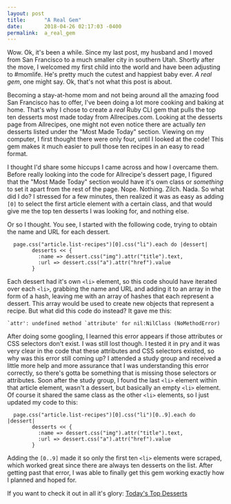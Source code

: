 ```yaml
---
layout: post
title:      "A Real Gem"
date:       2018-04-26 02:17:03 -0400
permalink:  a_real_gem
---
```



Wow. Ok, it's been a while. Since my last post, my husband and I moved from San Francisco to a much smaller city in southern Utah. Shortly after the move, I welcomed my first child into the world and have been adjusting to #momlife. He's pretty much the cutest and happiest baby ever. *A real gem*, one might say. Ok, that's not what this post is about. 

Becoming a stay-at-home mom and not being around all the amazing food San Francisco has to offer, I've been doing a lot more cooking and baking at home. That's why I chose to create a *real* Ruby CLI gem that pulls the top ten desserts most made today from Allrecipes.com. Looking at the desserts page from Allrecipes, one might not even notice there are actually *ten* desserts listed under the "Most Made Today" section. Viewing on my computer, I first thought there were only four, until I looked at the code! This gem makes it much easier to pull those ten recipes in an easy to read format.

I thought I'd share some hiccups I came across and how I overcame them. Before really looking into the code for Allrecipe's dessert page, I figured that the "Most Made Today" section would have it's own class or *something* to set it apart from the rest of the page. Nope. Nothing. Zilch. Nada. So what did I do? I stressed for a few minutes, then realized it was as easy as adding `[0]` to select the first article element with a certain class, and that would give me the top ten desserts I was looking for, and nothing else.

Or so I thought. You see, I started with the following code, trying to obtain the name and URL for each dessert. 

```
  page.css("article.list-recipes")[0].css("li").each do |dessert|
        desserts << {
          :name => dessert.css("img").attr("title").text,
          :url => dessert.css("a").attr("href").value
        }
```


Each dessert had it's own `<li>` element, so this code should have iterated over each `<li>`, grabbing the name and URL and adding it to an array in the form of a hash, leaving me with an array of hashes that each represent a dessert. This array would be used to create new objects that represent a recipe. But what did this code do instead? It gave me this:

```
`attr': undefined method `attribute' for nil:NilClass (NoMethodError)
```

After doing some googling, I learned this error appears if those attributes or CSS selectors don't exist. I was still lost though. I tested it in pry and it was very clear in the code that these attributes and CSS selectors existed, so why was this error still coming up? I attended a study group and received a little more help and more assurance that I was understanding this error correctly, so there's gotta be something that is missing those selectors or attributes. Soon after the study group, I found the last `<li>` element within that article element, wasn't a dessert, but basically an empty `<li>` element. Of course it shared the same class as the other `<li>` elements, so I just updated my code to this:

```
  page.css("article.list-recipes")[0].css("li")[0..9].each do |dessert|
        desserts << {
          :name => dessert.css("img").attr("title").text,
          :url => dessert.css("a").attr("href").value
        }
```

Adding the `[0..9]` made it so only the first ten `<li>` elements were scraped, which worked great since there are always ten desserts on the list. After getting past that error, I was able to finally get this gem working exactly how I planned and hoped for.

If you want to check it out in all it's glory: [Today's Top Desserts](https://github.com/krystlebarnes/todays-top-desserts-cli-app)

